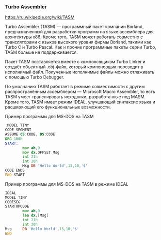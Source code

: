 ### Turbo Assembler

https://ru.wikipedia.org/wiki/TASM

Turbo Assembler (TASM) — программный пакет компании Borland, предназначенный для разработки программ на языке ассемблера для архитектуры x86. Кроме того, TASM может работать совместно с трансляторами с языков высокого уровня фирмы Borland, такими как Turbo C и Turbo Pascal. Как и прочие программные пакеты серии Turbo, TASM больше не поддерживается.

Пакет TASM поставляется вместе с компоновщиком Turbo Linker и создаёт объектный .obj-файл, который компоновщик переводит в исполнимый файл. Полученные исполнимые файлы можно отлаживать с помощью Turbo Debugger.

По умолчанию TASM работает в режиме совместимости с другим распространённым ассемблером — Microsoft Macro Assembler, то есть TASM умеет транслировать исходники, разработанные под MASM. Кроме того, TASM имеет режим IDEAL, улучшающий синтаксис языка и расширяющий его функциональные возможности.

Пример программы для MS-DOS на TASM

```asm
.MODEL TINY
CODE SEGMENT
ASSUME CS:CODE, DS:CODE
ORG 100h
START:
        mov ah,9
        mov dx,OFFSET Msg
        int 21h
        int 20h
        Msg DB 'Hello World',13,10,'$'
CODE ENDS
END START
```

Пример программы для MS-DOS на TASM в режиме IDEAL

```asm
IDEAL
MODEL TINY
CODESEG
STARTUPCODE
        mov ah,9
        lea dx,[Msg]
        int 21h
        int 20h
Msg     DB 'Hello World',13,10,'$'
END
```
